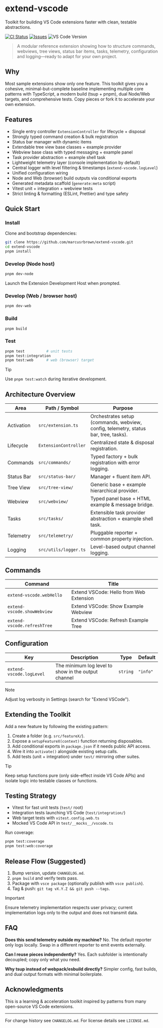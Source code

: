 # extend-vscode

Toolkit for building VS Code extensions faster with clean, testable abstractions.

[![CI Status](https://img.shields.io/github/actions/workflow/status/marcusrbrown/extend-vscode/main.yaml?branch=main&style=for-the-badge&logo=github%20actions&logoColor=white&label=CI)](https://github.com/marcusrbrown/extend-vscode/actions?query=workflow%3Amain)
[![Issues](https://img.shields.io/github/issues/marcusrbrown/extend-vscode?style=for-the-badge)](https://github.com/marcusrbrown/extend-vscode/issues)
![VS Code Version](https://img.shields.io/badge/vscode-1.71%2B-23a8f2?logo=visual-studio-code&logoColor=white&style=for-the-badge)

> A modular reference extension showing how to structure commands, webviews, tree views, status bar items, tasks, telemetry, configuration and logging—ready to adapt for your own project.

## Why

Most sample extensions show only one feature. This toolkit gives you a cohesive, minimal-but-complete baseline implementing multiple core patterns with TypeScript, a modern build (tsup + pnpm), dual Node/Web targets, and comprehensive tests. Copy pieces or fork it to accelerate your own extension.

## Features

- Single entry controller `ExtensionController` for lifecycle + disposal
- Strongly typed command creation & bulk registration
- Status bar manager with dynamic items
- Extendable tree view base classes + example provider
- Webview base class with typed messaging + example panel
- Task provider abstraction + example shell task
- Lightweight telemetry layer (console implementation by default)
- Central logger with level filtering & timestamps (`extend-vscode.logLevel`)
- Unified configuration wiring
- Node and Web (browser) build outputs via conditional exports
- Generated metadata scaffold (`generate:meta` script)
- Vitest unit + integration + webview tests
- Strict linting & formatting (ESLint, Prettier) and type safety

## Quick Start

### Install

Clone and bootstrap dependencies:

```bash
git clone https://github.com/marcusrbrown/extend-vscode.git
cd extend-vscode
pnpm install
```

### Develop (Node host)

```bash
pnpm dev-node
```

Launch the Extension Development Host when prompted.

### Develop (Web / browser host)

```bash
pnpm dev-web
```

### Build

```bash
pnpm build
```

### Test

```bash
pnpm test          # unit tests
pnpm test:integration
pnpm test:web      # web (browser) target
```

> [!TIP]
> Use `pnpm test:watch` during iterative development.

## Architecture Overview

| Area       | Path / Symbol         | Purpose                                                                             |
| ---------- | --------------------- | ----------------------------------------------------------------------------------- |
| Activation | `src/extension.ts`    | Orchestrates setup (commands, webview, config, telemetry, status bar, tree, tasks). |
| Lifecycle  | `ExtensionController` | Centralized state & disposal registration.                                          |
| Commands   | `src/commands/`       | Typed factory + bulk registration with error logging.                               |
| Status Bar | `src/status-bar/`     | Manager + fluent item API.                                                          |
| Tree View  | `src/tree-view/`      | Generic base + example hierarchical provider.                                       |
| Webview    | `src/webview/`        | Typed panel base + HTML example & message bridge.                                   |
| Tasks      | `src/tasks/`          | Extensible task provider abstraction + example shell task.                          |
| Telemetry  | `src/telemetry/`      | Pluggable reporter + common property injection.                                     |
| Logging    | `src/utils/logger.ts` | Level-based output channel logging.                                                 |

## Commands

<!-- commands -->

| Command                     | Title                                   |
| --------------------------- | --------------------------------------- |
| `extend-vscode.webHello`    | Extend VSCode: Hello from Web Extension |
| `extend-vscode.showWebview` | Extend VSCode: Show Example Webview     |
| `extend-vscode.refreshTree` | Extend VSCode: Refresh Example Tree     |

<!-- commands -->

## Configuration

<!-- configs -->

| Key                      | Description                                         | Type     | Default  |
| ------------------------ | --------------------------------------------------- | -------- | -------- |
| `extend-vscode.logLevel` | The minimum log level to show in the output channel | `string` | `"info"` |

<!-- configs -->

> [!NOTE]
> Adjust log verbosity in Settings (search for "Extend VSCode").

## Extending the Toolkit

Add a new feature by following the existing pattern:

1. Create a folder (e.g. `src/featureX/`).
2. Expose a `setupFeatureX(context)` function returning disposables.
3. Add conditional exports in `package.json` if it needs public API access.
4. Wire it into `activate()` alongside existing setup calls.
5. Add tests (unit + integration) under `test/` mirroring other suites.

> [!TIP]
> Keep setup functions pure (only side-effect inside VS Code APIs) and isolate logic into testable classes or functions.

## Testing Strategy

- Vitest for fast unit tests (`test/` root)
- Integration tests launching VS Code (`test/integration/`)
- Web target tests with `vitest.config.web.ts`
- Mocked VS Code API in `test/__mocks__/vscode.ts`

Run coverage:

```bash
pnpm test:coverage
pnpm test:web:coverage
```

## Release Flow (Suggested)

1. Bump version, update `CHANGELOG.md`.
2. `pnpm build` and verify tests pass.
3. Package with `vsce package` (optionally publish with `vsce publish`).
4. Tag & push: `git tag vX.Y.Z && git push --tags`.

> [!IMPORTANT]
> Ensure telemetry implementation respects user privacy; current implementation logs only to the output and does not transmit data.

## FAQ

**Does this send telemetry outside my machine?**
No. The default reporter only logs locally. Swap in a different reporter to emit events externally.

**Can I reuse pieces independently?**
Yes. Each subfolder is intentionally decoupled; copy only what you need.

**Why tsup instead of webpack/esbuild directly?**
Simpler config, fast builds, and dual output formats with minimal boilerplate.

## Acknowledgments

This is a learning & acceleration toolkit inspired by patterns from many open-source VS Code extensions.

---

For change history see `CHANGELOG.md`. For license details see `LICENSE.md`.
